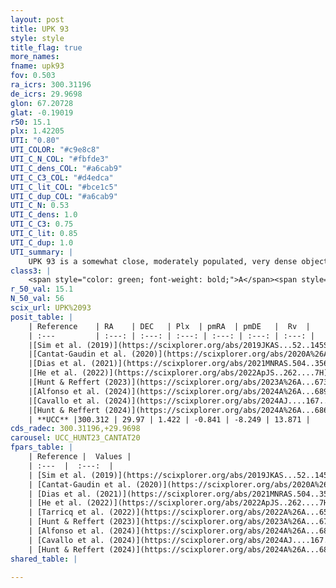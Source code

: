 ```yaml
---
layout: post
title: UPK 93
style: style
title_flag: true
more_names: 
fname: upk93
fov: 0.503
ra_icrs: 300.31196
de_icrs: 29.9698
glon: 67.20728
glat: -0.19019
r50: 15.1
plx: 1.42205
UTI: "0.80"
UTI_COLOR: "#c9e8c8"
UTI_C_N_COL: "#fbfde3"
UTI_C_dens_COL: "#a6cab9"
UTI_C_C3_COL: "#d4edca"
UTI_C_lit_COL: "#bce1c5"
UTI_C_dup_COL: "#a6cab9"
UTI_C_N: 0.53
UTI_C_dens: 1.0
UTI_C_C3: 0.75
UTI_C_lit: 0.85
UTI_C_dup: 1.0
UTI_summary: |
    UPK 93 is a somewhat close, moderately populated, very dense object of high C3 quality. It is well-studied in the literature.
class3: |
    <span style="color: green; font-weight: bold;">A</span><span style="color: #FFC300; font-weight: bold;">B</span>
r_50_val: 15.1
N_50_val: 56
scix_url: UPK%2093
posit_table: |
    | Reference    | RA    | DEC   | Plx  | pmRA  | pmDE   |  Rv  |
    | :---         | :---: | :---: | :---: | :---: | :---: | :---: |
    |[Sim et al. (2019)](https://scixplorer.org/abs/2019JKAS...52..145S) | 300.309 | 29.96 | -- | -0.85 | -8.28 | -- |
    |[Cantat-Gaudin et al. (2020)](https://scixplorer.org/abs/2020A%26A...640A...1C) | 300.324 | 29.971 | 1.414 | -0.863 | -8.206 | -- |
    |[Dias et al. (2021)](https://scixplorer.org/abs/2021MNRAS.504..356D) | 300.314 | 29.949 | 1.411 | -0.867 | -8.166 | 14.051 |
    |[He et al. (2022)](https://scixplorer.org/abs/2022ApJS..262....7H) | 300.324 | 29.972 | 1.423 | -0.83 | -8.308 | -- |
    |[Hunt & Reffert (2023)](https://scixplorer.org/abs/2023A%26A...673A.114H) | 300.315 | 29.945 | 1.376 | -0.888 | -8.14 | 16.017 |
    |[Alfonso et al. (2024)](https://scixplorer.org/abs/2024A%26A...689A..18A) | 300.337 | 30.052 | 1.35 | -0.853 | -8.172 | -- |
    |[Cavallo et al. (2024)](https://scixplorer.org/abs/2024AJ....167...12C) | 300.437 | 30.134 | 1.377 | -- | -- | -- |
    |[Hunt & Reffert (2024)](https://scixplorer.org/abs/2024A%26A...686A..42H) | 300.315 | 29.945 | 1.376 | -0.888 | -8.14 | 16.017 |
    | **UCC** |300.312 | 29.97 | 1.422 | -0.841 | -8.249 | 13.871 | 
cds_radec: 300.31196,+29.9698
carousel: UCC_HUNT23_CANTAT20
fpars_table: |
    | Reference |  Values |
    | :---  |  :---:  |
    | [Sim et al. (2019)](https://scixplorer.org/abs/2019JKAS...52..145S) | `d_pc=685, log(age)=8.6` |
    | [Cantat-Gaudin et al. (2020)](https://scixplorer.org/abs/2020A%26A...640A...1C) | `AVNN=0.32, DMNN=9.2, AgeNN=8.71` |
    | [Dias et al. (2021)](https://scixplorer.org/abs/2021MNRAS.504..356D) | `Av=0.356, Dist=675, logage=8.76, [Fe/H]=-0.094` |
    | [He et al. (2022)](https://scixplorer.org/abs/2022ApJS..262....7H) | `A0=0.3, logAge=8.9` |
    | [Tarricq et al. (2022)](https://scixplorer.org/abs/2022A%26A...659A..59T) | `Dist=680, logAgeNN=8.74` |
    | [Hunt & Reffert (2023)](https://scixplorer.org/abs/2023A%26A...673A.114H) | `AV50=0.165, diffAV50=0.436, MOD50=9.163, logAge50=8.751` |
    | [Alfonso et al. (2024)](https://scixplorer.org/abs/2024A%26A...689A..18A) | `AV=0.31980, MOD=9.19989, logAge=8.83004, Z=-0.0940` |
    | [Cavallo et al. (2024)](https://scixplorer.org/abs/2024AJ....167...12C) | `AV50=0.54, dMod50=9.39, logAge50=8.49, [Fe/H]50=0.45` |
    | [Hunt & Reffert (2024)](https://scixplorer.org/abs/2024A%26A...686A..42H) | `MassJ=120.600` |
shared_table: |
    
---
```

